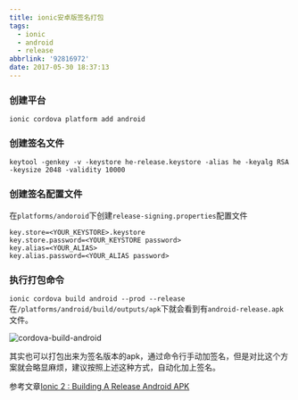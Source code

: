 ```yaml
---
title: ionic安卓版签名打包
tags:
  - ionic
  - android
  - release
abbrlink: '92816972'
date: 2017-05-30 18:37:13
---
```


### 创建平台
```
ionic cordova platform add android 
```
### 创建签名文件

```
keytool -genkey -v -keystore he-release.keystore -alias he -keyalg RSA -keysize 2048 -validity 10000
```

### 创建签名配置文件
在`platforms/andoroid`下创建`release-signing.properties`配置文件
```
key.store=<YOUR_KEYSTORE>.keystore
key.store.password=<YOUR_KEYSTORE password>
key.alias=<YOUR_ALIAS>
key.alias.password=<YOUR_ALIAS password>
```
### 执行打包命令
`ionic cordova build android --prod --release`
在`/platforms/android/build/outputs/apk`下就会看到有`android-release.apk`文件。

![cordova-build-android](//static.1991421.cn/cordova-build-android.png)

其实也可以打包出来为签名版本的apk，通过命令行手动加签名，但是对比这个方案就会略显麻烦，建议按照上述这种方式，自动化加上签名。

参考文章[Ionic 2 : Building A Release Android APK](http://ionichelper.forlearning.net/ionic-2-building-a-release-android-apk/)
